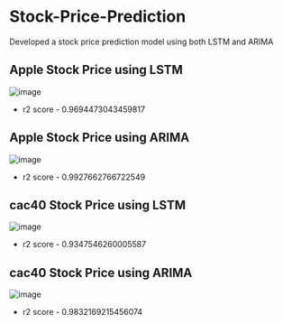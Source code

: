 # Stock-Price-Prediction

Developed a stock price prediction model using both LSTM and ARIMA

## Apple Stock Price using LSTM

![image](https://github.com/Amritha-07/Stock-Price-Prediction/assets/74042644/df40a53e-07a2-409d-b539-c18a5fc42b14)
- r2 score - 0.9694473043459817

## Apple Stock Price using ARIMA

![image](https://github.com/Amritha-07/Stock-Price-Prediction/assets/74042644/424ab710-e8a2-4acd-b770-3abc3ea9f08d)
- r2 score - 0.9927662766722549

## cac40 Stock Price using LSTM

![image](https://github.com/Amritha-07/Stock-Price-Prediction/assets/74042644/9f58dc50-c8a1-4fd8-8fca-5e5ec5370b8a)
- r2 score - 0.9347546260005587

## cac40 Stock Price using ARIMA

![image](https://github.com/Amritha-07/Stock-Price-Prediction/assets/74042644/859a31e6-337c-42e7-866a-80293e4225b3)
- r2 score - 0.9832169215456074
